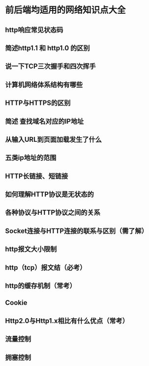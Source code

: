 # 前后端均适用的网络知识点大全 #
## http响应常见状态码 ##
## 简述http1.1 和 http1.0 的区别 ##
## 说一下TCP三次握手和四次挥手 ##
## 计算机网络体系结构有哪些 ##
## HTTP与HTTPS的区别 ##
## 简述 查找域名对应的IP地址 ##
## 从输入URL到页面加载发生了什么 ##
## 五类ip地址的范围 ##
## HTTP长链接、短链接 ##
## 如何理解HTTP协议是无状态的 ##
## 各种协议与HTTP协议之间的关系 ##
## Socket连接与HTTP连接的联系与区别（需了解） ##
## http报文大小限制 ##
## http（tcp）报文结（必考） ##
## http的缓存机制（常考） ##
## Cookie ##
## Http2.0与Http1.x相比有什么优点（常考） ##
## 流量控制 ##
## 拥塞控制 ##
